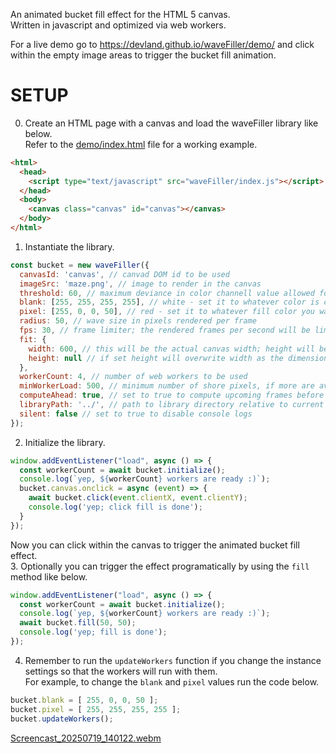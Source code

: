 An animated bucket fill effect for the HTML 5 canvas.  
Written in javascript and optimized via web workers.  

For a live demo go to https://devland.github.io/waveFiller/demo/ and click within the empty image areas to trigger the bucket fill animation.  

# SETUP

0. Create an HTML page with a canvas and load the waveFiller library like below.  
Refer to the [demo/index.html](demo/index.html) file for a working example.  
```html
<html>
  <head>
    <script type="text/javascript" src="waveFiller/index.js"></script>
  </head>
  <body>
    <canvas class="canvas" id="canvas"></canvas>
  </body>
</html>
```
1. Instantiate the library.  
```javascript
const bucket = new waveFiller({
  canvasId: 'canvas', // canvad DOM id to be used
  imageSrc: 'maze.png', // image to render in the canvas
  threshold: 60, // maximum deviance in color channell value allowed for a pixel to be considered blank
  blank: [255, 255, 255, 255], // white - set it to whatever color is considered blank in the image
  pixel: [255, 0, 0, 50], // red - set it to whatever fill color you want as RGBA
  radius: 50, // wave size in pixels rendered per frame
  fps: 30, // frame limiter; the rendered frames per second will be limited to approximately this value; actual fps can be lower depending on your CPU
  fit: {
    width: 600, // this will be the actual canvas width; height will be calculated relative to this width
    height: null // if set height will overwrite width as the dimension for resize reference; width will be calculated relative to this height
  },
  workerCount: 4, // number of web workers to be used
  minWorkerLoad: 500, // minimum number of shore pixels, if more are available, to be assigned to a web worker
  computeAhead: true, // set to true to compute upcoming frames before current frame is done for faster overall rendering; warning: wave is no longer an advancing circle when filling large areas
  libraryPath: '../', // path to library directory relative to current context
  silent: false // set to true to disable console logs
});
```
2. Initialize the library.  
```javascript
window.addEventListener("load", async () => {
  const workerCount = await bucket.initialize();
  console.log(`yep, ${workerCount} workers are ready :)`);
  bucket.canvas.onclick = async (event) => {
    await bucket.click(event.clientX, event.clientY);
    console.log('yep; click fill is done');
  }
});
```
Now you can click within the canvas to trigger the animated bucket fill effect.  
3. Optionally you can trigger the effect programatically by using the `fill` method like below.  
```javascript
window.addEventListener("load", async () => {
  const workerCount = await bucket.initialize();
  console.log(`yep, ${workerCount} workers are ready :)`);
  await bucket.fill(50, 50);
  console.log('yep; fill is done');
});
```
4. Remember to run the `updateWorkers` function if you change the instance settings so that the workers will run with them.  
For example, to change the `blank` and `pixel` values run the code below.  
```javascript
bucket.blank = [ 255, 0, 0, 50 ];
bucket.pixel = [ 255, 255, 255, 255 ];
bucket.updateWorkers();
```
[Screencast_20250719_140122.webm](https://github.com/user-attachments/assets/e1ea5432-14af-408d-a87a-9c4466153425)
